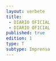 ```yaml
---
layout: verbete
title:
 - DIARIO OFICIAL
 - DIÁRIO OFICIAL
published: true
edition: 1  
type: T
subtype: Imprensa
---
```


